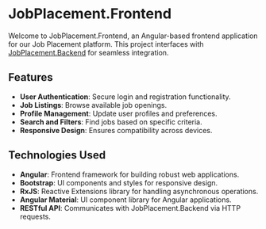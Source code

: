 # JobPlacement.Frontend

Welcome to JobPlacement.Frontend, an Angular-based frontend application for our Job Placement platform. This project interfaces with [JobPlacement.Backend](https://github.com/Nasri-JA/JobPlacement.Backend) for seamless integration.

## Features

- **User Authentication**: Secure login and registration functionality.
- **Job Listings**: Browse available job openings.
- **Profile Management**: Update user profiles and preferences.
- **Search and Filters**: Find jobs based on specific criteria.
- **Responsive Design**: Ensures compatibility across devices.

## Technologies Used

- **Angular**: Frontend framework for building robust web applications.
- **Bootstrap**: UI components and styles for responsive design.
- **RxJS**: Reactive Extensions library for handling asynchronous operations.
- **Angular Material**: UI component library for Angular applications.
- **RESTful API**: Communicates with JobPlacement.Backend via HTTP requests.


